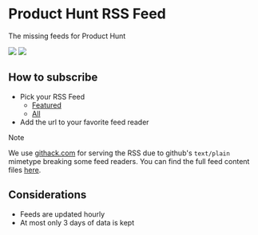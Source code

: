 # Product Hunt RSS Feed
The missing feeds for Product Hunt

[![](https://badgen.net/badge/icon/RSS/orange?icon=rss&label=Featured)](https://raw.githack.com/eitchtee/producthunt_rss_feed/main/feeds/all-featured.atom)
[![](https://badgen.net/badge/icon/RSS/orange?icon=rss&label=All)](https://raw.githack.com/eitchtee/producthunt_rss_feed/main/feeds/all.atom)

## How to subscribe

- Pick your RSS Feed
    - [Featured](https://raw.githack.com/eitchtee/producthunt_rss_feed/main/feeds/all-featured.atom) 
    - [All](https://raw.githack.com/eitchtee/producthunt_rss_feed/main/feeds/all.atom)
- Add the url to your favorite feed reader

> [!NOTE]  
> We use [githack.com](https://raw.githack.com) for serving the RSS due to github's `text/plain` mimetype breaking 
> some feed readers. You can find the full feed content files [here](https://github.com/eitchtee/producthunt_rss_feed/tree/main/feeds).

## Considerations
- Feeds are updated hourly
- At most only 3 days of data is kept
